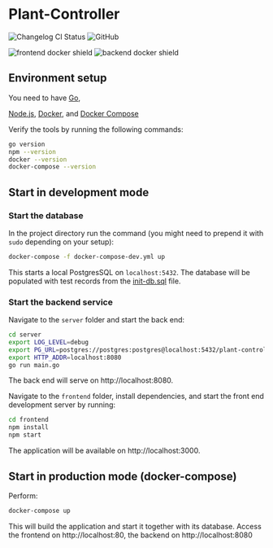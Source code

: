 # Plant-Controller

![Changelog CI Status](https://github.com/alex-held/plant-controller/workflows/auto-changelog/badge.svg)
![GitHub](https://img.shields.io/github/license/alex-held/template?style=for-the-badge)

![frontend docker shield](https://img.shields.io/docker/v/alexheld/plant-controller-frontend?sort=semver&label=frontend&logo=docker&style=for-the-badge)
![backend docker shield](https://img.shields.io/docker/v/alexheld/plant-controller-backend?sort=semver&label=backend&logo=docker&style=for-the-badge)

## Environment setup

You need to have [Go](https://golang.org/),                                                      

[Node.js](https://nodejs.org/),
[Docker](https://www.docker.com/), and
[Docker Compose](https://docs.docker.com/compose/)


Verify the tools by running the following commands:

```sh
go version
npm --version
docker --version
docker-compose --version
```

## Start in development mode
                                               
### Start the database
In the project directory run the command (you might
need to prepend it with `sudo` depending on your setup):
```sh
docker-compose -f docker-compose-dev.yml up
```

This starts a local PostgresSQL on `localhost:5432`.
The database will be populated with test records
from the [init-db.sql](data/init-db.sql) file.
                                             
### Start the backend service
Navigate to the `server` folder and start the back end:

```sh
cd server
export LOG_LEVEL=debug
export PG_URL=postgres://postgres:postgres@localhost:5432/plant-controller?sslmode=disable
export HTTP_ADDR=localhost:8080
go run main.go
```

The back end will serve on http://localhost:8080.

Navigate to the `frontend` folder, install dependencies,
and start the front end development server by running:

```sh
cd frontend
npm install
npm start
```
The application will be available on http://localhost:3000.
 
## Start in production mode (docker-compose)

Perform:
```sh
docker-compose up
```

This will build the application and start it together with
its database. Access the frontend on http://localhost:80, the backend on http://localhost:8080
